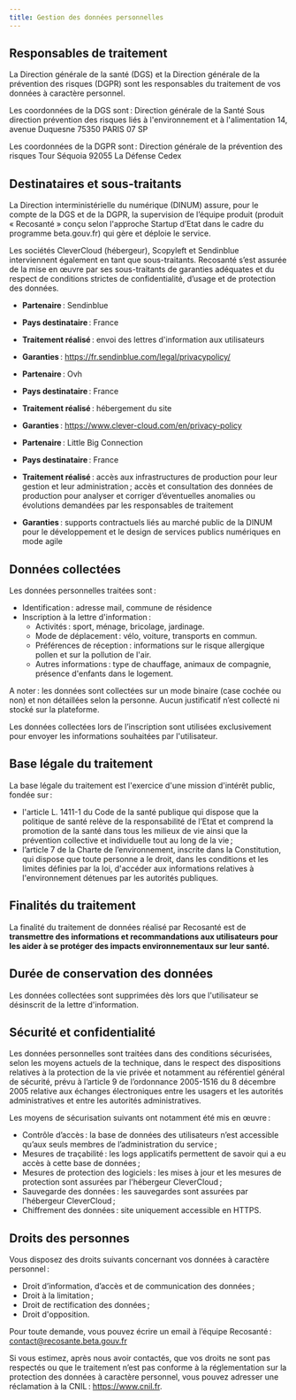 ```yaml
---
title: Gestion des données personnelles
---
```


## Responsables de traitement

La Direction générale de la santé (DGS) et la Direction générale de la prévention des risques (DGPR) sont les responsables du traitement de vos données à caractère personnel.

Les coordonnées de la DGS sont&#8239;:
Direction générale de la Santé
Sous direction prévention des risques liés à l'environnement et à l'alimentation
14, avenue Duquesne
75350 PARIS 07 SP

Les coordonnées de la DGPR sont&#8239;:
Direction générale de la prévention des risques
Tour Séquoia
92055 La Défense Cedex

## Destinataires et sous-traitants

La Direction interministérielle du numérique (DINUM) assure, pour le compte de la DGS et de la DGPR, la supervision de l’équipe produit (produit « Recosanté » conçu selon l'approche Startup d’Etat dans le cadre du programme beta.gouv.fr) qui gère et déploie le service.

Les sociétés CleverCloud (hébergeur), Scopyleft et Sendinblue interviennent également en tant que sous-traitants. Recosanté s’est assurée de la mise en œuvre par ses sous-traitants de garanties adéquates et du respect de conditions strictes de confidentialité, d’usage et de protection des données.

- **Partenaire**&#8239;: Sendinblue
- **Pays destinataire**&#8239;: France
- **Traitement réalisé**&#8239;: envoi des lettres d'information aux utilisateurs
- **Garanties**&#8239;: https://fr.sendinblue.com/legal/privacypolicy/

- **Partenaire**&#8239;: Ovh
- **Pays destinataire**&#8239;: France
- **Traitement réalisé**&#8239;: hébergement du site
- **Garanties**&#8239;: https://www.clever-cloud.com/en/privacy-policy

- **Partenaire**&#8239;: Little Big Connection
- **Pays destinataire**&#8239;: France
- **Traitement réalisé**&#8239;: accès aux infrastructures de production pour leur gestion et leur administration&#8239;; accès et consultation des données de production pour analyser et corriger d’éventuelles anomalies ou évolutions demandées par les responsables de traitement
- **Garanties**&#8239;: supports contractuels liés au marché public de la DINUM pour le développement et le design de services publics numériques en mode agile

## Données collectées

Les données personnelles traitées sont&#8239;:

- Identification&#8239;: adresse mail, commune de résidence
- Inscription à la lettre d'information&#8239;:
  - Activités&#8239;: sport, ménage, bricolage, jardinage.
  - Mode de déplacement&#8239;: vélo, voiture, transports en commun.
  - Préférences de réception&#8239;: informations sur le risque allergique pollen et sur la pollution de l'air.
  - Autres informations&#8239;: type de chauffage, animaux de compagnie, présence d'enfants dans le logement.

A noter&#8239;: les données sont collectées sur un mode binaire (case cochée ou non) et non détaillées selon la personne. Aucun justificatif n’est collecté ni stocké sur la plateforme.

Les données collectées lors de l’inscription sont utilisées exclusivement pour envoyer les informations souhaitées par l'utilisateur.

## Base légale du traitement

La base légale du traitement est l'exercice d'une mission d'intérêt public, fondée sur&#8239;:

- l'article L. 1411-1 du Code de la santé publique qui dispose que la politique de santé relève de la responsabilité de l’Etat et comprend la promotion de la santé dans tous les milieux de vie ainsi que la prévention collective et individuelle tout au long de la vie&#8239;;
- l’article 7 de la Charte de l’environnement, inscrite dans la Constitution, qui dispose que toute personne a le droit, dans les conditions et les limites définies par la loi, d'accéder aux informations relatives à l'environnement détenues par les autorités publiques.

## Finalités du traitement

La finalité du traitement de données réalisé par Recosanté est de **transmettre des informations et recommandations aux utilisateurs pour les aider à se protéger des impacts environnementaux sur leur santé.**

## Durée de conservation des données

Les données collectées sont supprimées dès lors que l'utilisateur se désinscrit de la lettre d'information.

## Sécurité et confidentialité

Les données personnelles sont traitées dans des conditions sécurisées, selon les moyens actuels de la technique, dans le respect des dispositions relatives à la protection de la vie privée et notamment au référentiel général de sécurité, prévu à l’article 9 de l’ordonnance 2005-1516 du 8 décembre 2005 relative aux échanges électroniques entre les usagers et les autorités administratives et entre les autorités administratives.

Les moyens de sécurisation suivants ont notamment été mis en œuvre&#8239;:

- Contrôle d’accès&#8239;: la base de données des utilisateurs n’est accessible qu’aux seuls membres de l’administration du service&#8239;;
- Mesures de traçabilité&#8239;: les logs applicatifs permettent de savoir qui a eu accès à cette base de données&#8239;;
- Mesures de protection des logiciels&#8239;: les mises à jour et les mesures de protection sont assurées par l'hébergeur CleverCloud&#8239;;
- Sauvegarde des données&#8239;: les sauvegardes sont assurées par l'hébergeur CleverCloud&#8239;;
- Chiffrement des données&#8239;: site uniquement accessible en HTTPS.

## Droits des personnes

Vous disposez des droits suivants concernant vos données à caractère personnel&#8239;:

- Droit d’information, d’accès et de communication des données&#8239;;
- Droit à la limitation&#8239;;
- Droit de rectification des données&#8239;;
- Droit d'opposition.

Pour toute demande, vous pouvez écrire un email à l’équipe Recosanté : contact@recosante.beta.gouv.fr

Si vous estimez, après nous avoir contactés, que vos droits ne sont pas respectés ou que le traitement n’est pas conforme à la réglementation sur la protection des données à caractère personnel, vous pouvez adresser une réclamation à la CNIL&#8239;: https://www.cnil.fr.
